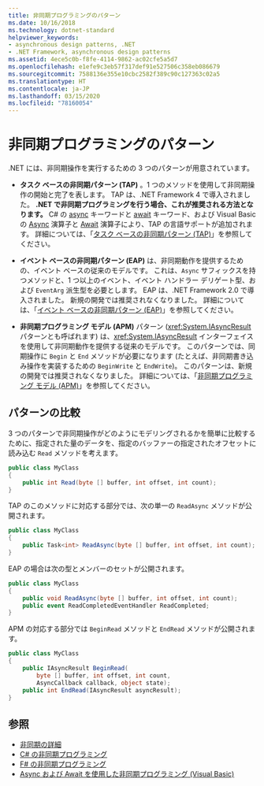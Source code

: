 ```yaml
---
title: 非同期プログラミングのパターン
ms.date: 10/16/2018
ms.technology: dotnet-standard
helpviewer_keywords:
- asynchronous design patterns, .NET
- .NET Framework, asynchronous design patterns
ms.assetid: 4ece5c0b-f8fe-4114-9862-ac02cfe5a5d7
ms.openlocfilehash: e1efe9c3eb57f317def91e527506c358eb086679
ms.sourcegitcommit: 7588136e355e10cbc2582f389c90c127363c02a5
ms.translationtype: HT
ms.contentlocale: ja-JP
ms.lasthandoff: 03/15/2020
ms.locfileid: "78160054"
---
```

# <a name="asynchronous-programming-patterns"></a>非同期プログラミングのパターン

.NET には、非同期操作を実行するための 3 つのパターンが用意されています。  

- **タスク ベースの非同期パターン (TAP)** 。1 つのメソッドを使用して非同期操作の開始と完了を表します。 TAP は、.NET Framework 4 で導入されました。 **.NET で非同期プログラミングを行う場合、これが推奨される方法となります。** C# の [async](../../csharp/language-reference/keywords/async.md) キーワードと [await](../../csharp/language-reference/operators/await.md) キーワード、および Visual Basic の [Async](../../visual-basic/language-reference/modifiers/async.md) 演算子と [Await](../../visual-basic/language-reference/operators/await-operator.md) 演算子により、TAP の言語サポートが追加されます。 詳細については、「[タスク ベースの非同期パターン (TAP)](task-based-asynchronous-pattern-tap.md)」を参照してください。  

- **イベント ベースの非同期パターン (EAP)** は、非同期動作を提供するための、イベント ベースの従来のモデルです。 これは、`Async` サフィックスを持つメソッドと、1 つ以上のイベント、イベント ハンドラー デリゲート型、および `EventArg` 派生型を必要とします。 EAP は、.NET Framework 2.0 で導入されました。 新規の開発では推奨されなくなりました。 詳細については、「[イベント ベースの非同期パターン (EAP)](event-based-asynchronous-pattern-eap.md)」を参照してください。  

- **非同期プログラミング モデル (APM)** パターン (<xref:System.IAsyncResult> パターンとも呼ばれます) は、<xref:System.IAsyncResult> インターフェイスを使用して非同期動作を提供する従来のモデルです。 このパターンでは、同期操作に `Begin` と `End` メソッドが必要になります (たとえば、非同期書き込み操作を実装するための `BeginWrite` と `EndWrite`)。 このパターンは、新規の開発では推奨されなくなりました。 詳細については、「[非同期プログラミング モデル (APM)](asynchronous-programming-model-apm.md)」を参照してください。  
  
## <a name="comparison-of-patterns"></a>パターンの比較

3 つのパターンで非同期操作がどのようにモデリングされるかを簡単に比較するために、指定された量のデータを、指定のバッファーの指定されたオフセットに読み込む `Read` メソッドを考えます。  
  
```csharp  
public class MyClass  
{  
    public int Read(byte [] buffer, int offset, int count);  
}  
```  

TAP のこのメソッドに対応する部分では、次の単一の `ReadAsync` メソッドが公開されます。  
  
```csharp
public class MyClass  
{  
    public Task<int> ReadAsync(byte [] buffer, int offset, int count);  
}  
```

EAP の場合は次の型とメンバーのセットが公開されます。  
  
```csharp  
public class MyClass  
{  
    public void ReadAsync(byte [] buffer, int offset, int count);  
    public event ReadCompletedEventHandler ReadCompleted;  
}  
```  
  
APM の対応する部分では `BeginRead` メソッドと `EndRead` メソッドが公開されます。  
  
```csharp  
public class MyClass  
{  
    public IAsyncResult BeginRead(  
        byte [] buffer, int offset, int count,
        AsyncCallback callback, object state);  
    public int EndRead(IAsyncResult asyncResult);  
}  
```  

## <a name="see-also"></a>参照

- [非同期の詳細](../async-in-depth.md)
- [C# の非同期プログラミング](../../csharp/async.md)
- [F# の非同期プログラミング](../../fsharp/tutorials/asynchronous-and-concurrent-programming/async.md)
- [Async および Await を使用した非同期プログラミング (Visual Basic)](../../visual-basic/programming-guide/concepts/async/index.md)
